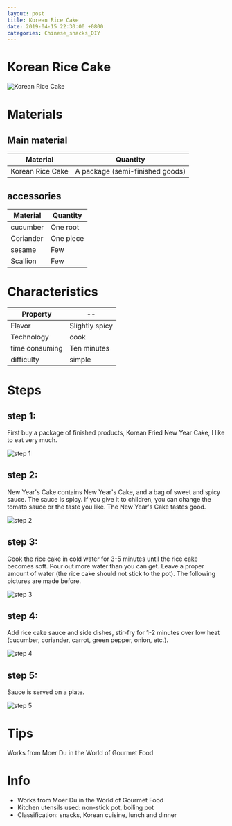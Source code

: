 ```yaml
---
layout: post
title: Korean Rice Cake
date: 2019-04-15 22:30:00 +0800
categories: Chinese_snacks_DIY
---
```


# Korean Rice Cake

![Korean Rice Cake]({{site.baseurl}}/img/414819/414819.jpg)

# Materials


## Main material

Material|Quantity
--|--
Korean Rice Cake|A package (semi-finished goods)

## accessories

Material|Quantity
--|--
cucumber|One root
Coriander|One piece
sesame|Few
Scallion|Few

# Characteristics

Property|--
--|--
Flavor|Slightly spicy
Technology|cook
time consuming|Ten minutes
difficulty|simple

# Steps

## step 1:

First buy a package of finished products, Korean Fried New Year Cake, I like to eat very much.

![step 1]({{site.baseurl}}/img/414819/1.jpg)

## step 2:

New Year's Cake contains New Year's Cake, and a bag of sweet and spicy sauce. The sauce is spicy. If you give it to children, you can change the tomato sauce or the taste you like. The New Year's Cake tastes good.

![step 2]({{site.baseurl}}/img/414819/2.jpg)

## step 3:

Cook the rice cake in cold water for 3-5 minutes until the rice cake becomes soft. Pour out more water than you can get. Leave a proper amount of water (the rice cake should not stick to the pot). The following pictures are made before.

![step 3]({{site.baseurl}}/img/414819/3.jpg)

## step 4:

Add rice cake sauce and side dishes, stir-fry for 1-2 minutes over low heat (cucumber, coriander, carrot, green pepper, onion, etc.).

![step 4]({{site.baseurl}}/img/414819/4.jpg)

## step 5:

Sauce is served on a plate.

![step 5]({{site.baseurl}}/img/414819/5.jpg)

# Tips

Works from Moer Du in the World of Gourmet Food

# Info

- Works from Moer Du in the World of Gourmet Food
- Kitchen utensils used: non-stick pot, boiling pot
- Classification: snacks, Korean cuisine, lunch and dinner